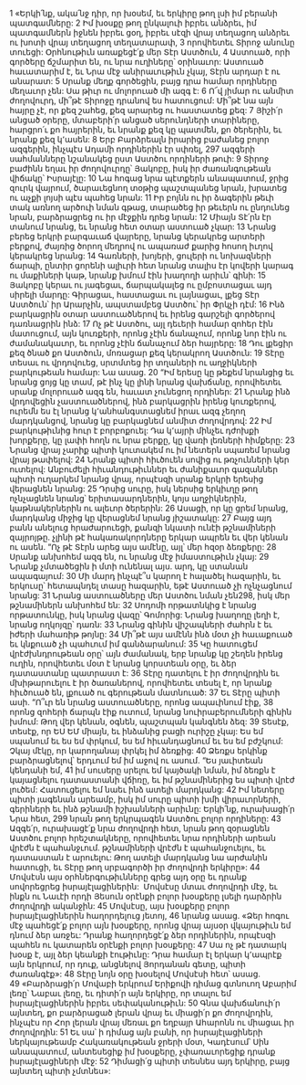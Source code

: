 1 «Երկի՛նք, ակա՛նջ դիր, որ խօսեմ,
եւ երկիրը թող լսի իմ բերանի պատգամները:
2 Իմ խօսքը թող ընկալուի իբրեւ անձրեւ,
իմ պատգամներն իջնեն իբրեւ ցօղ,
իբրեւ սէզի վրայ տեղացող անձրեւ
ու խոտի վրայ տեղացող տեղատարափ,
3 որովհետեւ Տիրոջ անունը տուեցի:
Օրհնութիւն առաքեցէ՛ք մեր Տէր Աստծուն,
4 Աստուած, որի գործերը ճշմարիտ են,
ու նրա ուղիները՝ օրինաւոր:
Աստուած հաւատարիմ է,
եւ Նրա մէջ անիրաւութիւն չկայ,
Տէրն արդար է ու անարատ:
5 Սրանք մեղք գործեցին, բայց դրա համար որդիները մեղաւոր չեն:
Սա թիւր ու մոլորուած մի ազգ է:
6 Ո՜վ յիմար ու անմիտ ժողովուրդ,
մի՞թէ Տիրոջը դրանով ես հատուցում:
Մի՞թէ նա այն հայրը չէ,
որ քեզ շահեց, քեզ արարեց ու հաստատեց քեզ:
7 Յիշի՛ր անցած օրերը,
մտաբերի՛ր անցած սերունդների տարիները,
հարցրո՛ւ քո հայրերին, եւ նրանք քեզ կը պատմեն,
քո ծերերին, եւ նրանք քեզ կ՚ասեն:
8 Երբ Բարձրեալն իրարից բաժանեց բոլոր ազգերին,
ինչպէս Ադամի որդիներին էր սփռել,
297 ազգերի սահմանները նշանակեց ըստ Աստծու որդիների թուի:
9 Տիրոջ բաժինն եղաւ իր ժողովուրդը՝ Յակոբը,
իսկ իր ժառանգութեան վիճակը՝ Իսրայէլը:
10 Նա հոգաց նրա պէտքերն անապատում,
ջրից զուրկ վայրում,
ծարաւեցնող տօթից պաշտպանեց նրան,
խրատեց ու աչքի լոյսի պէս պահեց նրան:
11 Իր բոյնն ու իր ձագերին թեւի տակ առնող արծուի նման գթաց,
տարածեց իր թեւերն ու ընդունեց նրան,
բարձրացրեց ու իր մէջքին դրեց նրան:
12 Միայն Տէ՛րն էր տանում նրանց,
եւ նրանց հետ օտար աստուած չկար:
13 Նրանց բերեց երկրի բարգաւաճ վայրերը,
նրանց կերակրեց արտերի բերքով,
ժայռից ծորող մեղրով ու ապառաժ քարից հոսող իւղով կերակրեց նրանց:
14 Գառների, խոյերի, ցուլերի ու նոխազների ճարպի,
ընտիր ցորենի ալիւրի հետ
նրանց տալիս էր կովերի կարագ ու մաքիների կաթ,
նրանք խմում էին խաղողի արիւն՝ գինի:
15 Յակոբը կերաւ ու յագեցաւ,
ճարպակալեց ու ըմբոստացաւ այդ սիրելի մարդը:
Գիրացաւ, հաստացաւ ու լայնացաւ,
լքեց Տէր Աստծուն՝ իր Արարչին,
ապստամբեց Աստծու՝ իր Փրկչի դէմ:
16 Ինձ բարկացրին օտար աստուածներով
եւ իրենց գարշելի գործերով դառնացրին ինձ:
17 Ոչ թէ Աստծու, այլ դեւերի համար զոհեր էին մատուցում,
այն կուռքերի, որոնց չէին ճանաչում,
որոնք նոր էին ու ժամանակաւոր,
եւ որոնց չէին ճանաչում ձեր հայրերը:
18 Դու լքեցիր քեզ ծնած քո Աստծուն,
մոռացար քեզ կերակրող Աստծուն:
19 Տէրը տեսաւ ու վրդովուեց,
սրտմտեց իր տղաների ու աղջիկների բարկութեան համար: Նա ասաց.
20 “Իմ երեսը կը թեքեմ նրանցից եւ նրանց ցոյց կը տամ,
թէ ինչ կը լինի նրանց վախճանը,
որովհետեւ սրանք մոլորուած ազգ են,
հաւատ չունեցող որդիներ:
21 Նրանք ինձ վրդովեցին չաստուածներով,
ինձ բարկացրին իրենց կուռքերով,
ուրեմն ես էլ նրանց կ՚անհանգստացնեմ իրաւ ազգ չեղող մարդկանցով,
նրանց կը բարկացնեմ անմիտ ժողովրդով:
22 Իմ բարկութիւնից հուր է բորբոքուել:
Դա կ՚այրի մինչեւ դժոխքի խորքերը,
կը լափի հողն ու նրա բերքը,
կը վառի լեռների հիմքերը:
23 Նրանց վրայ չարիք պիտի կուտակեմ
ու իմ նետերն սպառեմ նրանց վրայ թափելով:
24 Նրանք պիտի հիւծուեն սովից ու թռչունների կեր ուտելով:
Անբուժելի հիւանդութիւններ եւ ժանիքաւոր գազաններ պիտի ուղարկեմ նրանց վրայ,
որպէսզի սրանք երկրի երեսից վերացնեն նրանց:
25 Դրսից սուրը, իսկ ներսից երկիւղը թող ոչնչացնեն նրանց՝
երիտասարդներին, կոյս աղջիկներին, կաթնակերներին ու ալեւոր ծերերին:
26 Ասացի, որ կը ցրեմ նրանց,
մարդկանց միջից կը վերացնեմ նրանց յիշատակը:
27 Բայց այդ բանն անելուց հրաժարուեցի,
քանզի նկատի ունէի թշնամիների զայրոյթը.
չլինի թէ հակառակորդները երկար ապրեն եւ վեր կենան ու ասեն.
“Ոչ թէ Տէրն արեց այս ամէնը,
այլ՝ մեր հզօր ձեռքերը:
28 Սրանք անխոհեմ ազգ են,
ու նրանց մէջ իմաստութիւն չկայ:
29 Նրանք չմտածեցին ի մտի ունենալ այս.
արդ, կը ստանան ապագայում:
30 Մի մարդ ինչպէ՞ս կարող է հալածել հազարին,
եւ երկուսը՝ հետապնդել տասը հազարին,
եթէ Աստուած չի ոչնչացնում նրանց:
31 Նրանց աստուածները մեր Աստծու նման չեն298,
իսկ մեր թշնամիներն անխոհեմ են:
32 Սոդոմի որթատնկից է նրանց որթատունկը,
իսկ նրանց վազը՝ Գոմորից:
Նրանց խաղողը լեղի է,
նրանց ողկոյզը՝ դառն:
33 Նրանց գինին վիշապների ժահրն է եւ իժերի մահառիթ թոյնը:
34 Մի՞թէ այս ամէնն ինձ մօտ չի հաւաքուած
եւ կնքուած չի պահւում իմ գանձարանում:
35 Կը հատուցեմ վրէժխնդրութեան օրը՝
այն ժամանակ, երբ նրանք կը շեղեն իրենց ուղին,
որովհետեւ մօտ է նրանց կորստեան օրը,
եւ ձեր դատաստանը պատրաստ է:
36 Տէրը դատելու է իր ժողովրդին
եւ մխիթարուելու է իր ծառաներով,
որովհետեւ տեսել է, որ նրանք հիւծուած են,
լքուած ու գերութեան մատնուած:
37 Եւ Տէրը պիտի ասի. “Ո՞ւր են նրանց աստուածները,
որոնց ապաւինում էիք,
38 որոնց զոհերի ճարպն էիք ուտում,
նրանց նուիրաբերումների գինին խմում:
Թող վեր կենան, օգնեն, պաշտպան կանգնեն ձեզ:
39 Տեսէք, տեսէք, որ ԵՍ ԵՄ միայն,
եւ ինձանից բացի ուրիշը չկայ:
Ես եմ սպանում եւ ես եմ փրկում,
ես եմ հիւանդացնում եւ ես եմ բժշկում:
Չկայ մէկը, որ կարողանայ փրկել իմ ձեռքից:
40 Ձեռքս երկինք բարձրացնելով՝ երդւում եմ իմ աջով ու ասում.
“Ես յաւիտեան կենդանի եմ,
41 իմ սուսերը սրելու եմ կայծակի նման,
իմ ձեռքն է կայացնելու դատաստանի վճիռը,
եւ իմ թշնամիներից ես պիտի վրէժ լուծեմ:
Հատուցելու եմ նաեւ ինձ ատելի մարդկանց:
42 Իմ նետերը պիտի յագենան արեամբ,
իսկ իմ սուրը պիտի խմի վիրաւորների, գերիների եւ ինձ թշնամի իշխանների արիւնը:
Երկի՛նք, ուրախացի՛ր Նրա հետ,
299 նրան թող երկրպագեն Աստծու բոլոր որդիները:
43 Ազգե՛ր, ուրախացէ՛ք նրա ժողովրդի հետ,
նրան թող զօրացնեն Աստծու բոլոր հրեշտակները,
որովհետեւ նրա որդիների արեան վրէժն է պահանջւում.
թշնամիների վրէժն է պահանջուելու,
եւ դատաստան է արուելու:
Թող ատելի մարդկանց նա արժանին հատուցի,
եւ Տէրը թող սրբագործի իր ժողովրդի երկիրը»:
44 Մովսէսն այս օրհներգութիւնները գրեց այդ օրը եւ դրանք սովորեցրեց իսրայէլացիներին:  Մովսէսը մտաւ ժողովրդի մէջ, եւ ինքն ու Նաւէի որդի Յեսուն օրէնքի բոլոր խօսքերը լսելի դարձրին ժողովրդի ականջին: 45 Մովսէսը, այս խօսքերը բոլոր իսրայէլացիներին հաղորդելուց յետոյ, 46 նրանց ասաց. «Ձեր հոգու մէջ պահեցէ՛ք բոլոր այն խօսքերը, որոնց վրայ այսօր վկայութիւն եմ դնում ձեր առջեւ: Դրանք հաղորդեցէ՛ք ձեր որդիներին, որպէսզի պահեն ու կատարեն օրէնքի բոլոր խօսքերը: 47 Սա ոչ թէ դատարկ խօսք է, այլ ձեր կեանքի էութիւնը: Դրա համար էլ երկար կ՚ապրէք այն երկրում, որ դուք, անցնելով Յորդանան գետը, պիտի ժառանգէք»:
48 Տէրը նոյն օրը խօսելով Մովսէսի հետ՝ ասաց. 49 «Բարձրացի՛ր Մովաբի երկրում Երիքովի դիմաց գտնուող Աբարիմ լեռը՝ Նաբաւ լեռը, եւ դիտի՛ր այն երկիրը, որ տալու եմ իսրայէլացիներին իբրեւ սեփականութիւն: 50 Գնա վախճանուի՛ր այնտեղ, քո բարձրացած լերան վրայ եւ միացի՛ր քո ժողովրդին, ինչպէս որ Հոր լերան վրայ մեռաւ քո եղբայր Ահարոնն ու միացաւ իր ժողովրդին: 51 Եւ սա՝ ի դիմաց այն բանի, որ իսրայէլացիների ներկայութեամբ Հակառակութեան ջրերի մօտ, Կադէսում՝ Սին անապատում, անտեսեցիք իմ խօսքերը, չփառաւորեցիք դրանք իսրայէլացիների մէջ: 52 Դիմացի՛ց պիտի տեսնես այդ երկիրը, բայց այնտեղ պիտի չմտնես»:
